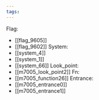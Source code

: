 ```yaml
---
tags:
---
```

Flag:
- [[flag_9605]]
- [[flag_9602]]
System:
- [[system_4]]
- [[system_1]]
- [[system_66]]
Look_point:
- [[m7005_look_point2]]
Fn:
- [[m7005_function26]]
Entrance:
- [[m7005_entrance0]]
- [[m7005_entrance1]]
